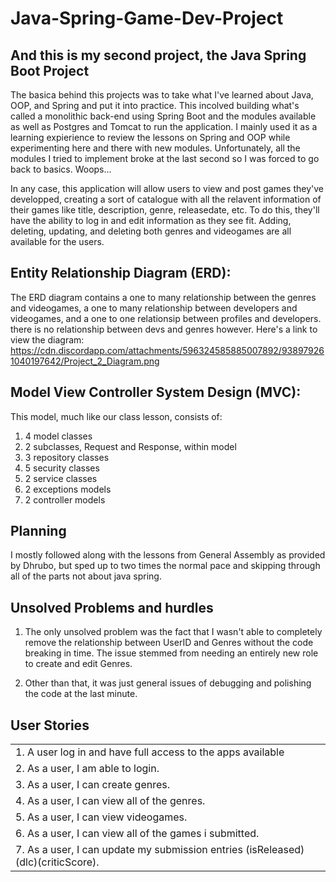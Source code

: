 # Java-Spring-Game-Dev-Project

## **And this is my second project, the Java Spring Boot Project**

The basica behind this projects was to take what I've learned about Java, OOP, and 
Spring and put it into practice. This incolved building what's called a 
monolithic back-end using Spring Boot and the modules available as well as Postgres
and Tomcat to run the application. I mainly used it as a learning expierience to
review the lessons on Spring and OOP while experimenting here and there with new
modules. Unfortunately, all the modules I tried to implement broke at the last
second so I was forced to go back to basics. Woops...

In any case, this application will allow users to view and post games they've 
developped, creating a sort of catalogue with all the relavent information of
their games like title, description, genre, releasedate, etc. To do this, they'll 
have the ability to log in and edit information as they see fit. Adding, deleting, 
updating, and deleting both genres and videogames are all available for the users.

## Entity Relationship Diagram (ERD):

The ERD diagram contains a one to many relationship between the genres and videogames, 
a one to many relationship between developers and videogames, and a one to one 
relationsip between profiles and developers. there is no relationship between devs 
and genres however. Here's a link to view the diagram:
https://cdn.discordapp.com/attachments/596324585885007892/938979261040197642/Project_2_Diagram.png

## Model View Controller System Design (MVC):

This model, much like our class lesson, consists of:
1. 4 model classes
2. 2 subclasses, Request and Response, within model
3. 3 repository classes
4. 5 security classes
5. 2 service classes
6. 2 exceptions models
7. 2 controller models

## Planning
I mostly followed along with the lessons from General Assembly as provided by Dhrubo, but 
sped up to two times the normal pace and skipping through all of the parts not about 
java spring.

## Unsolved Problems and hurdles

1. The only unsolved problem was the fact that I wasn't able to completely remove
the relationship between UserID and Genres without the code breaking in time. The 
issue stemmed from needing an entirely new role to create and edit Genres.

2. Other than that, it was just general issues of debugging and polishing the code
at the last minute.

## User Stories

| |
| --- |
|1. A user log in and have full access to the apps available
|2. As a user, I am able to login.
|3. As a user, I can create genres.
|4. As a user, I can view all of the genres.
|5. As a user, I can view videogames.
|6. As a user, I can view all of the games i submitted.
|7. As a user, I can update my submission entries (isReleased)(dlc)(criticScore).


